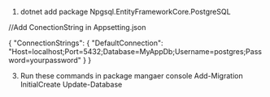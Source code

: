 1. dotnet add package Npgsql.EntityFrameworkCore.PostgreSQL

//Add ConectionString in Appsetting.json

{
  "ConnectionStrings": {
    "DefaultConnection": "Host=localhost;Port=5432;Database=MyAppDb;Username=postgres;Password=yourpassword"
  }
}

3.  Run these commands in package mangaer console
      Add-Migration InitialCreate
        Update-Database
